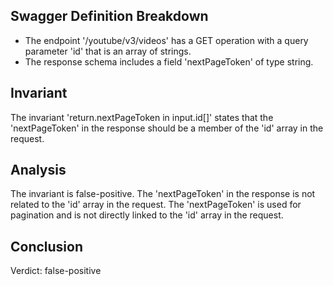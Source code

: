## Swagger Definition Breakdown
- The endpoint '/youtube/v3/videos' has a GET operation with a query parameter 'id' that is an array of strings.
- The response schema includes a field 'nextPageToken' of type string.

## Invariant
The invariant 'return.nextPageToken in input.id[]' states that the 'nextPageToken' in the response should be a member of the 'id' array in the request.

## Analysis
The invariant is false-positive. The 'nextPageToken' in the response is not related to the 'id' array in the request. The 'nextPageToken' is used for pagination and is not directly linked to the 'id' array in the request.

## Conclusion
Verdict: false-positive

